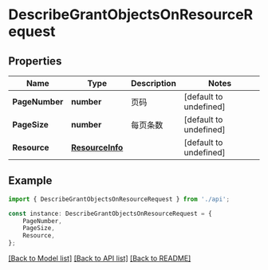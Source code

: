 # DescribeGrantObjectsOnResourceRequest


## Properties

Name | Type | Description | Notes
------------ | ------------- | ------------- | -------------
**PageNumber** | **number** | 页码 | [default to undefined]
**PageSize** | **number** | 每页条数  | [default to undefined]
**Resource** | [**ResourceInfo**](ResourceInfo.md) |  | [default to undefined]

## Example

```typescript
import { DescribeGrantObjectsOnResourceRequest } from './api';

const instance: DescribeGrantObjectsOnResourceRequest = {
    PageNumber,
    PageSize,
    Resource,
};
```

[[Back to Model list]](../README.md#documentation-for-models) [[Back to API list]](../README.md#documentation-for-api-endpoints) [[Back to README]](../README.md)
